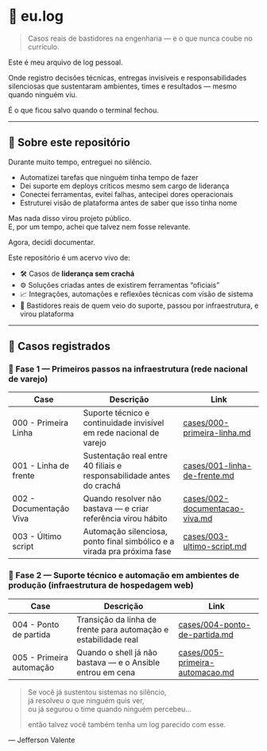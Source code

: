 # 📘 eu.log

> Casos reais de bastidores na engenharia — e o que nunca coube no currículo.

Este é meu arquivo de log pessoal.

Onde registro decisões técnicas, entregas invisíveis e responsabilidades silenciosas que sustentaram ambientes, times e resultados — mesmo quando ninguém viu.
  
É o que ficou salvo quando o terminal fechou.

---

## 📂 Sobre este repositório

Durante muito tempo, entreguei no silêncio.

- Automatizei tarefas que ninguém tinha tempo de fazer  
- Dei suporte em deploys críticos mesmo sem cargo de liderança  
- Conectei ferramentas, evitei falhas, antecipei dores operacionais  
- Estruturei visão de plataforma antes de saber que isso tinha nome

Mas nada disso virou projeto público.  
E, por um tempo, achei que talvez nem fosse relevante.

Agora, decidi documentar.

Este repositório é um acervo vivo de:

- 🛠️ Casos de **liderança sem crachá**  
- ⚙️ Soluções criadas antes de existirem ferramentas “oficiais”  
- 📈 Integrações, automações e reflexões técnicas com visão de sistema  
- 🧠 Bastidores reais de quem veio do suporte, passou por infraestrutura, e virou plataforma

---

## 🔗 Casos registrados

### 🧭 Fase 1 — Primeiros passos na infraestrutura (rede nacional de varejo)

| Case | Descrição | Link |
|------|-----------|------|
| 000 - Primeira Linha | Suporte técnico e continuidade invisível em rede nacional de varejo | [cases/000-primeira-linha.md](./cases/000-primeira-linha.md) |
| 001 - Linha de frente | Sustentação real entre 40 filiais e responsabilidade antes do crachá | [cases/001-linha-de-frente.md](./cases/001-linha-de-frente.md) |
| 002 - Documentação Viva | Quando resolver não bastava — e criar referência virou hábito | [cases/002-documentacao-viva.md](./cases/002-documentacao-viva.md) |
| 003 - Último script | Automação silenciosa, ponto final simbólico e a virada pra próxima fase | [cases/003-ultimo-script.md](./cases/003-ultimo-script.md) |

### 🧭 Fase 2 — Suporte técnico e automação em ambientes de produção (infraestrutura de hospedagem web)

| Case | Descrição | Link |
|------|-----------|------|
| 004 - Ponto de partida | Transição da linha de frente para automação e estabilidade real | [cases/004-ponto-de-partida.md](./cases/004-ponto-de-partida.md) |
| 005 - Primeira automação | Quando o shell já não bastava — e o Ansible entrou em cena | [cases/005-primeira-automacao.md](./cases/005-primeira-automacao.md) |

> Se você já sustentou sistemas no silêncio,  
> já resolveu o que ninguém quis ver,  
> ou já segurou o time quando ninguém percebeu...  
>  
> então talvez você também tenha um log parecido com esse.

— Jefferson Valente
